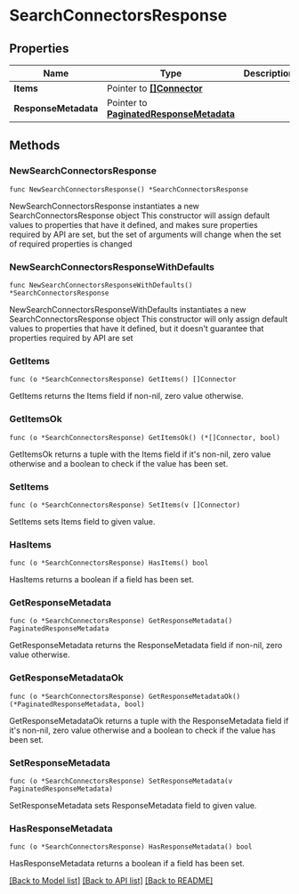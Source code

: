 # SearchConnectorsResponse

## Properties

Name | Type | Description | Notes
------------ | ------------- | ------------- | -------------
**Items** | Pointer to [**[]Connector**](Connector.md) |  | [optional] 
**ResponseMetadata** | Pointer to [**PaginatedResponseMetadata**](PaginatedResponseMetadata.md) |  | [optional] 

## Methods

### NewSearchConnectorsResponse

`func NewSearchConnectorsResponse() *SearchConnectorsResponse`

NewSearchConnectorsResponse instantiates a new SearchConnectorsResponse object
This constructor will assign default values to properties that have it defined,
and makes sure properties required by API are set, but the set of arguments
will change when the set of required properties is changed

### NewSearchConnectorsResponseWithDefaults

`func NewSearchConnectorsResponseWithDefaults() *SearchConnectorsResponse`

NewSearchConnectorsResponseWithDefaults instantiates a new SearchConnectorsResponse object
This constructor will only assign default values to properties that have it defined,
but it doesn't guarantee that properties required by API are set

### GetItems

`func (o *SearchConnectorsResponse) GetItems() []Connector`

GetItems returns the Items field if non-nil, zero value otherwise.

### GetItemsOk

`func (o *SearchConnectorsResponse) GetItemsOk() (*[]Connector, bool)`

GetItemsOk returns a tuple with the Items field if it's non-nil, zero value otherwise
and a boolean to check if the value has been set.

### SetItems

`func (o *SearchConnectorsResponse) SetItems(v []Connector)`

SetItems sets Items field to given value.

### HasItems

`func (o *SearchConnectorsResponse) HasItems() bool`

HasItems returns a boolean if a field has been set.

### GetResponseMetadata

`func (o *SearchConnectorsResponse) GetResponseMetadata() PaginatedResponseMetadata`

GetResponseMetadata returns the ResponseMetadata field if non-nil, zero value otherwise.

### GetResponseMetadataOk

`func (o *SearchConnectorsResponse) GetResponseMetadataOk() (*PaginatedResponseMetadata, bool)`

GetResponseMetadataOk returns a tuple with the ResponseMetadata field if it's non-nil, zero value otherwise
and a boolean to check if the value has been set.

### SetResponseMetadata

`func (o *SearchConnectorsResponse) SetResponseMetadata(v PaginatedResponseMetadata)`

SetResponseMetadata sets ResponseMetadata field to given value.

### HasResponseMetadata

`func (o *SearchConnectorsResponse) HasResponseMetadata() bool`

HasResponseMetadata returns a boolean if a field has been set.


[[Back to Model list]](../README.md#documentation-for-models) [[Back to API list]](../README.md#documentation-for-api-endpoints) [[Back to README]](../README.md)


